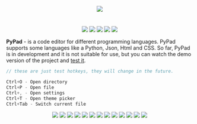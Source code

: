 <p align="center">
  <img src="Logo.png">
</p>

<h1></h1>
<p align="center">

  <img src="https://img.shields.io/badge/version-v0.2.3-green">
  <img src="https://img.shields.io/github/license/chebupelka8/PyPad-v2">
  <img src="https://img.shields.io/github/commit-activity/t/chebupelka8/PyPad-v2"> 
  <img src="https://img.shields.io/github/stars/chebupelka8/PyPad-v2">
  <img src="https://img.shields.io/github/watchers/chebupelka8/PyPad-v2">
  
</p>


<b>PyPad</b> - is a code editor for different programming languages. 
PyPad supports some languages like a Python, Json, Html and CSS. So far, PyPad is in development and it is not suitable for use, but you can watch the demo version of the project and  <a href="https://github.com/chebupelka8/PyPad-v2/releases/tag/v0.2.2">test it</a>.

```java
// these are just test hotkeys, they will change in the future.

Ctrl+O - Open directory
Ctrl+P - Open file
Ctrl+, - Open settings
Ctrl+T - Open theme picker
Ctrl+Tab - Switch current file
```

<p align="center">
  <img src="screenshots/screen1.png">
  <img src="screenshots/screen5.png">
  <img src="screenshots/screen6.png">
  <img src="screenshots/screen12.png">
  <img src="screenshots/screen3.png">
  <img src="screenshots/screen0.png">
  <img src="screenshots/screen2.png">
  <img src="screenshots/screen4.png">
  <img src="screenshots/screen7.png">
  <img src="screenshots/screen8.png">
  <img src="screenshots/screen10.png">
  <img src="screenshots/screen9.png">
  <img src="screenshots/screen11.png">
  
</p>
